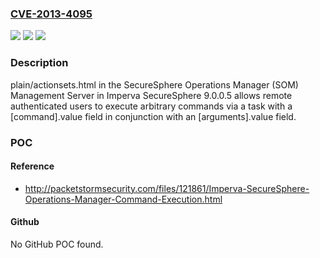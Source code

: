 ### [CVE-2013-4095](https://cve.mitre.org/cgi-bin/cvename.cgi?name=CVE-2013-4095)
![](https://img.shields.io/static/v1?label=Product&message=n%2Fa&color=blue)
![](https://img.shields.io/static/v1?label=Version&message=n%2Fa&color=blue)
![](https://img.shields.io/static/v1?label=Vulnerability&message=n%2Fa&color=brighgreen)

### Description

plain/actionsets.html in the SecureSphere Operations Manager (SOM) Management Server in Imperva SecureSphere 9.0.0.5 allows remote authenticated users to execute arbitrary commands via a task with a [command].value field in conjunction with an [arguments].value field.

### POC

#### Reference
- http://packetstormsecurity.com/files/121861/Imperva-SecureSphere-Operations-Manager-Command-Execution.html

#### Github
No GitHub POC found.

